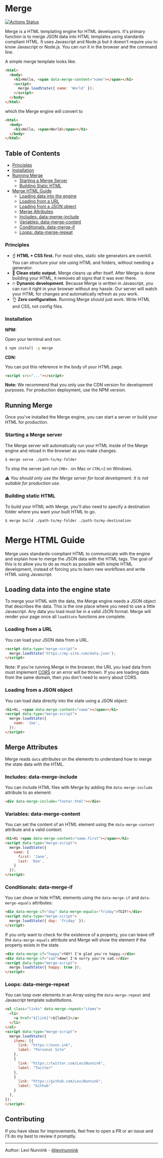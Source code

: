 # Merge

[![Actions Status](https://github.com/levinunnink/merge.js/workflows/Tests/badge.svg)](https://github.com/levinunnink/merge.js/actions)

Merge is a HTML templating engine for HTML developers. It's primary function is to merge JSON data into HTML templates using standards compliant HTML. It uses Javascript and Node.js but it doesn't require you to know Javascript or Node.js. You can run it in the browser and the command line.

A simple merge template looks like:

```html
<html>
  <body>
    <h1>Hello, <span data-merge-content="name"></span></h1>
    <script>
      merge.loadState({ name: 'World' });
    </script>
  </body>
</html>
```

which the Merge engine will convert to

```html
<html>
  <body>
    <h1>Hello, <span>World</span></h1>
  </body>
</html>
```

## Table of Contents

- [Principles](#principles)
- [Installation](#installation)
- [Running Merge](#running-merge)
  - [Starting a Merge Server](#starting-a-merge-server)
  - [Building Static HTML](#building-static-html)
- [Merge HTML Guide](#merge-html-guide)
  - [Loading data into the engine](#loading-data-into-the-engine)
  - [Loading from a URL](#loading-from-a-url)
  - [Loading from a JSON object](#loading-from-a-json-object)
  - [Merge Attributes](#merge-attributes)
  - [Includes: data-merge-include](#includes-data-merge-include)
  - [Variables: data-merge-content](#variables-data-merge-content)
  - [Conditionals: data-merge-if](#conditionals-data-merge-if)
  - [Loops: data-merge-repeat](#loops-data-merge-repeat)
  

### Principles

- ☝️ **HTML + CSS first.** For most sites, static site generators are overkill. You can structure your site using HTML and folders, without needing a generator.
- 🛀 **Clean static output.** Merge cleans up after itself. After Merge is done building your HTML, it removes all signs that it was ever there.
- 🔥 **Dynamic development.** Because Merge is written in Javascript, you can run it right in your browser without any hassle. Our server will watch your HTML for changes and automatically refresh as you work.
- 👌 **Zero configuration.** Running Merge should just work. Write HTML and CSS, not config files.

### Installation

**NPM:**

Open your terminal and run:

```bash
$ npm install -g merge
```

**CDN:**

You can put this reference in the body of your HTML page.

```html
<script src="..."></script>
```

**Note:** We recommend that you only use the CDN version for development purposes. For production deployment, use the NPM version.

## Running Merge

Once you've installed the Merge engine, you can start a server or build your HTML for production.

### Starting a Merge server

The Merge server will automatically run your HTML inside of the Merge engine and reload in the browser as you make changes. 

```bash
$ merge serve ./path-to/my-folder
```

To stop the server just run `CMD+.` on Mac or `CTRL+Z` on Windows.

_⚠️ You should only use the Merge server for local development. It is not suitable for production use._

### Building static HTML

To build your HTML with Merge, you'll also need to specify a destination folder where you want your built HTML to go.

```bash
$ merge build ./path-to/my-folder ./path-to/my-destination
```

# Merge HTML Guide

Merge uses standards-compliant HTML to communicate with the engine and explain how to merge the JSON data with the HTML tags. The goal of this is to allow you to do as much as possible with simple HTML development, instead of forcing you to learn new workflows and write HTML using Javascript.

## Loading data into the engine state

To merge your HTML with the data, the Merge engine needs a JSON object that describes the data. This is the one place where you need to use a little Javascript. Any data you load must be in a valid JSON format. Merge will render your page once all `loadState` functions are complete.

### Loading from a URL

You can load your JSON data from a URL.

```html
<script data-type="merge-script">
  merge.loadState('https://my-site.com/data.json');
</script>
```

Note: If you're running Merge in the browser, the URL you load data from must implement [CORS](https://developer.mozilla.org/en-US/docs/Web/HTTP/CORS) or an error will be thrown. If you are loading data from the same domain, then you don't need to worry about CORS.

### Loading from a JSON object

You can load data directly into the state using a JSON object:

```html
<h1>Hi, <span data-merge-content="name"></span></h1>
<script data-type="merge-script">
  merge.loadState({
    name: 'Joe',
  });
</script>
```

## Merge Attributes

Merge reads `data` attributes on the elements to understand how to merge the state data with the HTML.

### Includes: data-merge-include

You can include HTML files with Merge by adding the `data-merge-include` attribute to an element:

```html
<div data-merge-include="footer.html"></div>
```

### Variables: data-merge-content

You can set the content of an HTML element using the `data-merge-content` attribute and a valid context:

```html
<h1>Hi <span data-merge-content="name.first"></span></h1>
<script data-type="merge-script">
  merge.loadState({
    name: {
      first: 'Jane',
      last: 'Doe',
    }
  });
</script>
```

### Conditionals: data-merge-if

You can show or hide HTML elements using the `data-merge-if` and `data-merge-equals` attributes:

```html
<div data-merge-if="day" data-merge-equals="friday">TGIF!</div>
<script data-type="merge-script">
  merge.loadState({ day: 'friday' });
</script>
```

If you only want to check for the existence of a property, you can leave off the `data-merge-equals` attribute and Merge will show the element if the property exists in the state.

```html
<div data-merge-if="happy">YAY! I'm glad you're happy.</div>
<div data-merge-if="sad">Aww! I'm sorry you're sad.</div>
<script data-type="merge-script">
  merge.loadState({ happy: true });
</script>
```

### Loops: data-merge-repeat

You can loop over elements in an Array using the `data-merge-repeat` and Javascript template substitutions.


```html
<ul class="links" data-merge-repeat="items">
  <li>
    <a href="${link}">${label}</a>
  </li>
</ul>
<script data-type="merge-script">
  merge.loadState({
    items: [{
      link: "https://nunn.ink",
      label: "Personal Site"
    },
    {
      link: "https://twitter.com/LeviNunnink",
      label: "Twitter"
    },
    {
      link: "https://github.com/LeviNunnink",
      label: "Github"
    }
  ],
});
</script>
```

## Contributing 

If you have ideas for improvements, feel free to open a PR or an issue and I'll do my best to review it promptly.

---

Author: Levi Nunnink - [@levinunnink](https://github.com/levinunnink)
